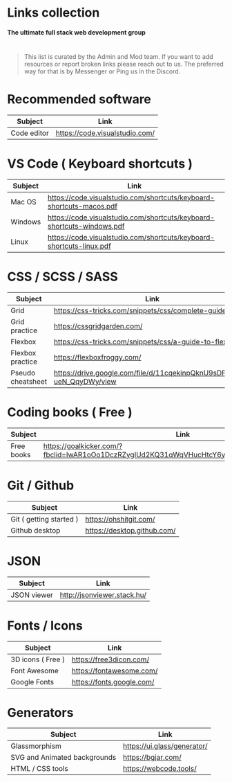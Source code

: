 
# Links collection

#### The ultimate full stack web development group

#

#

> This list is curated by the Admin and Mod team. If you want to add resources or report broken links please reach out to us.
> The preferred way for that is by Messenger or Ping us in the Discord.

#

#

# Recommended software

| Subject     | Link                           |
| ----------- | ------------------------------ |
| Code editor | https://code.visualstudio.com/ |

# VS Code ( Keyboard shortcuts )

| Subject | Link                                                                   |
| ------- | ---------------------------------------------------------------------- |
| Mac OS  | https://code.visualstudio.com/shortcuts/keyboard-shortcuts-macos.pdf   |
| Windows | https://code.visualstudio.com/shortcuts/keyboard-shortcuts-windows.pdf |
| Linux   | https://code.visualstudio.com/shortcuts/keyboard-shortcuts-linux.pdf   |

# CSS / SCSS / SASS

| Subject           | Link                                                                   |
| ----------------- | ---------------------------------------------------------------------- |
| Grid              | https://css-tricks.com/snippets/css/complete-guide-grid/               |
| Grid practice     | https://cssgridgarden.com/                                             |
| Flexbox           | https://css-tricks.com/snippets/css/a-guide-to-flexbox/                |
| Flexbox practice  | https://flexboxfroggy.com/                                             |
| Pseudo cheatsheet | https://drive.google.com/file/d/11cqekinpQknU9sDFddJ7c-ueN_QqyDWy/view |

# Coding books ( Free )

| Subject    | Link                                                                                         |
| ---------- | -------------------------------------------------------------------------------------------- |
| Free books | https://goalkicker.com/?fbclid=IwAR1oOo1DczRZygIUd2KQ31qWqVHucHtcY6ylYVcj7pzFKGrwKFbXE_icumw |

# Git / Github

| Subject                 | Link                        |
| ----------------------- | --------------------------- |
| Git ( getting started ) | https://ohshitgit.com/      |
| Github desktop          | https://desktop.github.com/ |

# JSON

| Subject     | Link                        |
| ----------- | --------------------------- |
| JSON viewer | http://jsonviewer.stack.hu/ |

# Fonts / Icons

| Subject           | Link                      |
| ----------------- | ------------------------- |
| 3D icons ( Free ) | https://free3dicon.com/   |
| Font Awesome      | https://fontawesome.com/  |
| Google Fonts      | https://fonts.google.com/ |

# Generators

| Subject                      | Link                        |
| ---------------------------- | --------------------------- |
| Glassmorphism                | https://ui.glass/generator/ |
| SVG and Animated backgrounds | https://bgjar.com/          |
| HTML / CSS tools             | https://webcode.tools/      |


